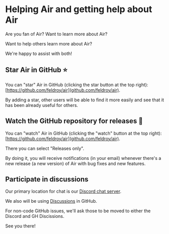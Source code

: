 # Helping Air and getting help about Air

Are you fan of Air? Want to learn more about Air?

Want to help others learn more about Air?

We're happy to assist with both!

## Star **Air** in GitHub  ⭐️

You can "star" Air in GitHub (clicking the star button at the top right): [https://github.com/feldroy/air](github.com/feldroy/air).

By adding a star, other users will be able to find it more easily and see that it has been already useful for others.

## Watch the GitHub repository for releases 👀

You can "watch" Air in GitHub (clicking the "watch" button at the top right): [https://github.com/feldroy/air](github.com/feldroy/air).

There you can select "Releases only".

By doing it, you will receive notifications (in your email) whenever there's a new release (a new version) of Air with bug fixes and new features.

## Participate in discussions

Our primary location for chat is our [Discord chat server](https://discord.gg/nhPNn4bw6R).  

We also will be using [Discussions](https://github.com/feldroy/air/discussions) in GitHub.

For non-code GitHub issues, we'll ask those to be moved to either the Discord and GH Discissions.

See you there!
